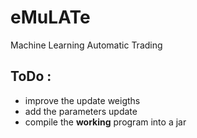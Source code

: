 # eMuLATe
Machine Learning Automatic Trading


## ToDo :

* improve the update weigths
* add the parameters update
* compile the **working** program into a jar
